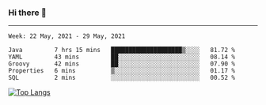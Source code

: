 ### Hi there 👋
---
<!--START_SECTION:waka-->
```text
Week: 22 May, 2021 - 29 May, 2021

Java         7 hrs 15 mins   ████████████████████▒░░░░   81.72 % 
YAML         43 mins         ██░░░░░░░░░░░░░░░░░░░░░░░   08.14 % 
Groovy       42 mins         ██░░░░░░░░░░░░░░░░░░░░░░░   07.90 % 
Properties   6 mins          ▒░░░░░░░░░░░░░░░░░░░░░░░░   01.17 % 
SQL          2 mins          ░░░░░░░░░░░░░░░░░░░░░░░░░   00.52 % 
```
<!--END_SECTION:waka-->

[![Top Langs](https://github-readme-stats.vercel.app/api/top-langs/?username=HyunAh-iia&layout=compact)](https://github.com/anuraghazra/github-readme-stats)
<!--
**HyunAh-iia/HyunAh-iia** is a ✨ _special_ ✨ repository because its `README.md` (this file) appears on your GitHub profile.

Here are some ideas to get you started:

- 🔭 I’m currently working on ...
- 🌱 I’m currently learning ...
- 👯 I’m looking to collaborate on ...
- 🤔 I’m looking for help with ...
- 💬 Ask me about ...
- 📫 How to reach me: ...
- 😄 Pronouns: ...
- ⚡ Fun fact: ...
-->
